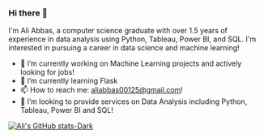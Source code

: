 ### Hi there 👋

I'm Ali Abbas, a computer science graduate with over 1.5 years of experience in data analysis using Python, Tableau, Power BI, and SQL. I'm interested in pursuing a career in data science and machine learning!
- 🔭 I’m currently working on Machine Learning projects and actively looking for jobs!
- 🌱 I’m currently learning Flask
- 📫 How to reach me: aliabbas00125@gmail.com!
- 👯 I’m looking to provide services on Data Analysis including Python, Tableau, Power BI and SQL!


[![Ali's GitHub stats-Dark](https://github-readme-stats.vercel.app/api?username=abbashumein&show_icons=true&theme=dark#gh-dark-mode-only)](https://github.com/abbashumein/github-readme-stats#gh-dark-mode-only)


<!--
**abbashumein/abbashumein** is a ✨ _special_ ✨ repository because its `README.md` (this file) appears on your GitHub profile.

Here are some ideas to get you started:

- 🔭 I’m currently working on ...
- 🌱 I’m currently learning ...
- 👯 I’m looking to collaborate on ...
- 🤔 I’m looking for help with ...
- 💬 Ask me about ...
- 📫 How to reach me: ...
- 😄 Pronouns: ...
- ⚡ Fun fact: ...
-->
